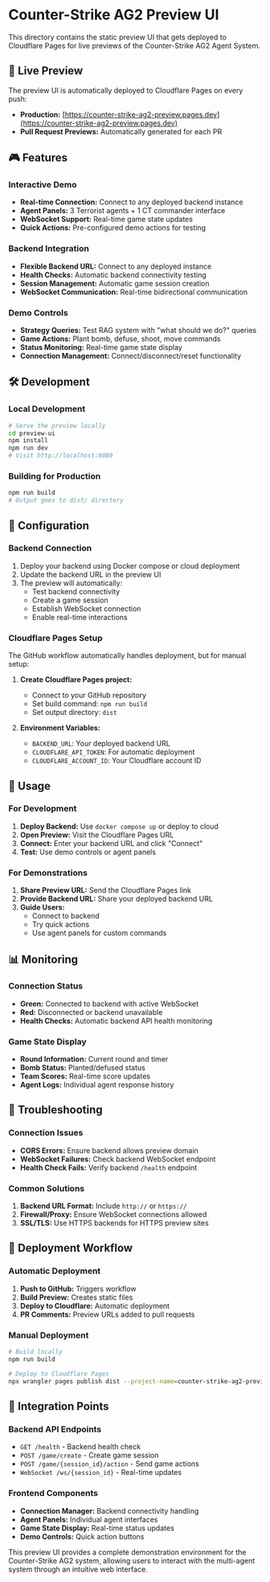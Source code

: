 # Counter-Strike AG2 Preview UI

This directory contains the static preview UI that gets deployed to Cloudflare Pages for live previews of the Counter-Strike AG2 Agent System.

## 🚀 Live Preview

The preview UI is automatically deployed to Cloudflare Pages on every push:
- **Production:** [https://counter-strike-ag2-preview.pages.dev](https://counter-strike-ag2-preview.pages.dev)
- **Pull Request Previews:** Automatically generated for each PR

## 🎮 Features

### Interactive Demo
- **Real-time Connection:** Connect to any deployed backend instance
- **Agent Panels:** 3 Terrorist agents + 1 CT commander interface
- **WebSocket Support:** Real-time game state updates
- **Quick Actions:** Pre-configured demo actions for testing

### Backend Integration
- **Flexible Backend URL:** Connect to any deployed instance
- **Health Checks:** Automatic backend connectivity testing  
- **Session Management:** Automatic game session creation
- **WebSocket Communication:** Real-time bidirectional communication

### Demo Controls
- **Strategy Queries:** Test RAG system with "what should we do?" queries
- **Game Actions:** Plant bomb, defuse, shoot, move commands
- **Status Monitoring:** Real-time game state display
- **Connection Management:** Connect/disconnect/reset functionality

## 🛠️ Development

### Local Development
```bash
# Serve the preview locally
cd preview-ui
npm install
npm run dev
# Visit http://localhost:8080
```

### Building for Production
```bash
npm run build
# Output goes to dist/ directory
```

## 🔧 Configuration

### Backend Connection
1. Deploy your backend using Docker compose or cloud deployment
2. Update the backend URL in the preview UI
3. The preview will automatically:
   - Test backend connectivity
   - Create a game session
   - Establish WebSocket connection
   - Enable real-time interactions

### Cloudflare Pages Setup
The GitHub workflow automatically handles deployment, but for manual setup:

1. **Create Cloudflare Pages project:**
   - Connect to your GitHub repository
   - Set build command: `npm run build`
   - Set output directory: `dist`

2. **Environment Variables:**
   - `BACKEND_URL`: Your deployed backend URL
   - `CLOUDFLARE_API_TOKEN`: For automatic deployment
   - `CLOUDFLARE_ACCOUNT_ID`: Your Cloudflare account ID

## 🎯 Usage

### For Development
1. **Deploy Backend:** Use `docker compose up` or deploy to cloud
2. **Open Preview:** Visit the Cloudflare Pages URL
3. **Connect:** Enter your backend URL and click "Connect"
4. **Test:** Use demo controls or agent panels

### For Demonstrations
1. **Share Preview URL:** Send the Cloudflare Pages link
2. **Provide Backend URL:** Share your deployed backend URL
3. **Guide Users:** 
   - Connect to backend
   - Try quick actions
   - Use agent panels for custom commands

## 📊 Monitoring

### Connection Status
- **Green:** Connected to backend with active WebSocket
- **Red:** Disconnected or backend unavailable
- **Health Checks:** Automatic backend API health monitoring

### Game State Display
- **Round Information:** Current round and timer
- **Bomb Status:** Planted/defused status
- **Team Scores:** Real-time score updates
- **Agent Logs:** Individual agent response history

## 🚨 Troubleshooting

### Connection Issues
- **CORS Errors:** Ensure backend allows preview domain
- **WebSocket Failures:** Check backend WebSocket endpoint
- **Health Check Fails:** Verify backend `/health` endpoint

### Common Solutions
1. **Backend URL Format:** Include `http://` or `https://`
2. **Firewall/Proxy:** Ensure WebSocket connections allowed
3. **SSL/TLS:** Use HTTPS backends for HTTPS preview sites

## 🔄 Deployment Workflow

### Automatic Deployment
1. **Push to GitHub:** Triggers workflow
2. **Build Preview:** Creates static files
3. **Deploy to Cloudflare:** Automatic deployment
4. **PR Comments:** Preview URLs added to pull requests

### Manual Deployment
```bash
# Build locally
npm run build

# Deploy to Cloudflare Pages
npx wrangler pages publish dist --project-name=counter-strike-ag2-preview
```

## 🔗 Integration Points

### Backend API Endpoints
- `GET /health` - Backend health check
- `POST /game/create` - Create game session
- `POST /game/{session_id}/action` - Send game actions
- `WebSocket /ws/{session_id}` - Real-time updates

### Frontend Components
- **Connection Manager:** Backend connectivity handling
- **Agent Panels:** Individual agent interfaces
- **Game State Display:** Real-time status updates
- **Demo Controls:** Quick action buttons

This preview UI provides a complete demonstration environment for the Counter-Strike AG2 system, allowing users to interact with the multi-agent system through an intuitive web interface.
